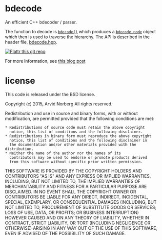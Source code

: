 # bdecode

An efficient C++ bdecoder / parser.

The function to decode is [`bdecode()`](https://github.com/arvidn/bdecode/blob/master/bdecode.hpp#L381)
which produces a [`bdecode_node`](https://github.com/arvidn/bdecode/blob/master/bdecode.hpp#L218)
object which then is used to traverse the hierarchy. The API is described in
the header file, [bdecode.hpp](https://github.com/arvidn/bdecode/blob/master/bdecode.hpp).

[![Flattr this git repo](http://api.flattr.com/button/flattr-badge-large.png)](https://flattr.com/submit/auto?user_id=hydri&url=https://github.com/arvidn/bdecode&title=bdecode&language=&tags=github&category=software)

For more information, see [this blog post](http://blog.libtorrent.org/2015/03/bdecode-parsers/)

# license

This code is released under the BSD license.

Copyright (c) 2015, Arvid Norberg
All rights reserved.

Redistribution and use in source and binary forms, with or without
modification, are permitted provided that the following conditions
are met:

    * Redistributions of source code must retain the above copyright
      notice, this list of conditions and the following disclaimer.
    * Redistributions in binary form must reproduce the above copyright
      notice, this list of conditions and the following disclaimer in
      the documentation and/or other materials provided with the distribution.
    * Neither the name of the author nor the names of its
      contributors may be used to endorse or promote products derived
      from this software without specific prior written permission.

THIS SOFTWARE IS PROVIDED BY THE COPYRIGHT HOLDERS AND CONTRIBUTORS "AS IS"
AND ANY EXPRESS OR IMPLIED WARRANTIES, INCLUDING, BUT NOT LIMITED TO, THE
IMPLIED WARRANTIES OF MERCHANTABILITY AND FITNESS FOR A PARTICULAR PURPOSE
ARE DISCLAIMED. IN NO EVENT SHALL THE COPYRIGHT OWNER OR CONTRIBUTORS BE
LIABLE FOR ANY DIRECT, INDIRECT, INCIDENTAL, SPECIAL, EXEMPLARY, OR
CONSEQUENTIAL DAMAGES (INCLUDING, BUT NOT LIMITED TO, PROCUREMENT OF
SUBSTITUTE GOODS OR SERVICES; LOSS OF USE, DATA, OR PROFITS; OR BUSINESS
INTERRUPTION) HOWEVER CAUSED AND ON ANY THEORY OF LIABILITY, WHETHER IN
CONTRACT, STRICT LIABILITY, OR TORT (INCLUDING NEGLIGENCE OR OTHERWISE)
ARISING IN ANY WAY OUT OF THE USE OF THIS SOFTWARE, EVEN IF ADVISED OF THE
POSSIBILITY OF SUCH DAMAGE.

